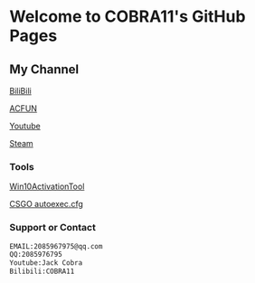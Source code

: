 # Welcome to COBRA11's GitHub Pages

## My Channel
[BiliBili](https://space.bilibili.com/21016018)

[ACFUN](https://www.acfun.cn/u/13268855)

[Youtube](https://www.youtube.com/channel/UC6bz1csHtb0J1y1uUX1QbQQ)

[Steam](http://steamcommunity.com/id/CNCOBRA11)


### Tools

[Win10ActivationTool](https://JackCobra11.github.io/DigitalLicense.zip)

[CSGO autoexec.cfg](https://JackCobra11.github.io/autoexec.cfg)






### Support or Contact
```markdown
EMAIL:2085967975@qq.com
QQ:2085976795
Youtube:Jack Cobra
Bilibili:COBRA11
```

